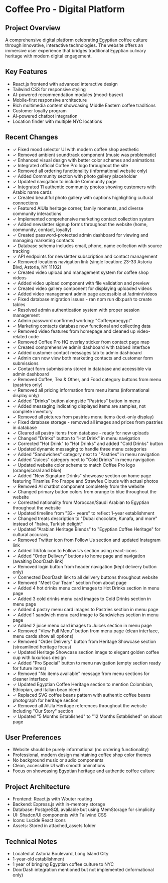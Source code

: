 # Coffee Pro - Digital Platform

## Project Overview
A comprehensive digital platform celebrating Egyptian coffee culture through innovative, interactive technologies. The website offers an immersive user experience that bridges traditional Egyptian culinary heritage with modern digital engagement.

## Key Features
- React.js frontend with advanced interactive design
- Tailwind CSS for responsive styling
- AI-powered recommendation modules (mood-based)
- Mobile-first responsive architecture
- Rich multimedia content showcasing Middle Eastern coffee traditions
- Customer loyalty program
- AI-powered chatbot integration
- Location finder with multiple NYC locations

## Recent Changes
- ✓ Fixed mood selector UI with modern coffee shop aesthetic
- ✓ Removed ambient soundtrack component (music was problematic)
- ✓ Enhanced visual design with better color schemes and animations
- ✓ Integrated official Coffee Pro logo throughout the site
- ✓ Removed all ordering functionality (informational website only)
- ✓ Added Community section with photo gallery placeholder
- ✓ Updated navigation to include Community page
- ✓ Integrated 11 authentic community photos showing customers with Arabic name cards
- ✓ Created beautiful photo gallery with captions highlighting cultural connections
- ✓ Featured AlUla heritage corner, family moments, and diverse community interactions
- ✓ Implemented comprehensive marketing contact collection system
- ✓ Added newsletter signup forms throughout the website (home, community, contact, loyalty)
- ✓ Created password-protected admin dashboard for viewing and managing marketing contacts
- ✓ Database schema includes email, phone, name collection with source tracking
- ✓ API endpoints for newsletter subscription and contact management
- ✓ Removed locations navigation link (single location: 23-33 Astoria Blvd, Astoria, NY 11102)
- ✓ Created video upload and management system for coffee shop videos
- ✓ Added video upload component with file validation and preview
- ✓ Created video gallery component for displaying uploaded videos
- ✓ Added video management admin page accessible at /admin/videos
- ✓ Fixed database migration issues - ran npm run db:push to create tables
- ✓ Resolved admin authentication system with proper session management
- ✓ Admin password confirmed working: "Coffeeproegypt"
- ✓ Marketing contacts database now functional and collecting data
- ✓ Removed video features from homepage and cleaned up video-related code
- ✓ Removed Coffee Pro HQ overlay sticker from contact page map
- ✓ Created comprehensive admin dashboard with tabbed interface
- ✓ Added customer contact messages tab to admin dashboard
- ✓ Admin can now view both marketing contacts and customer form submissions
- ✓ Contact form submissions stored in database and accessible via admin dashboard
- ✓ Removed Coffee, Tea & Other, and Food category buttons from menu (pastries only)
- ✓ Removed all pricing information from menu items (informational display only)
- ✓ Added "Drinks" button alongside "Pastries" button in menu
- ✓ Added messaging indicating displayed items are samples, not complete inventory
- ✓ Removed all pictures from pastries menu items (text-only display)
- ✓ Fixed database storage - removed all images and prices from pastries in database
- ✓ Cleared all pastry items from database - ready for new uploads
- ✓ Changed "Drinks" button to "Hot Drink" in menu navigation
- ✓ Corrected "Hot Drink" to "Hot Drinks" and added "Cold Drinks" button
- ✓ Updated dynamic messaging to handle three menu categories
- ✓ Added "Sandwiches" category next to "Pastries" in menu navigation
- ✓ Added "Juices" category next to "Cold Drinks" in menu navigation
- ✓ Updated website color scheme to match Coffee Pro logo (orange/coral and blue)
- ✓ Added "New Signature Drinks" showcase section on home page featuring Tiramisu Pro Frappe and Strawfee Clouds with actual photos
- ✓ Removed AI chatbot component completely from the website
- ✓ Changed primary button colors from orange to blue throughout the website
- ✓ Corrected nationality from Moroccan/Saudi Arabian to Egyptian throughout the website
- ✓ Updated timeline from "32+ years" to reflect 1-year establishment
- ✓ Changed treats description to "Dubai chocolate, Kunafa, and more" instead of "halva, Turkish delight"
- ✓ Updated "Arabian Heritage Blends" to "Egyptian Coffee Heritage" for cultural accuracy
- ✓ Removed Twitter icon from Follow Us section and updated Instagram link
- ✓ Added TikTok icon to Follow Us section using react-icons
- ✓ Added "Order Delivery" buttons to home page and navigation (awaiting DoorDash link)
- ✓ Removed login button from header navigation (kept delivery button only)
- ✓ Connected DoorDash link to all delivery buttons throughout website
- ✓ Removed "Meet Our Team" section from about page
- ✓ Added 4 hot drinks menu card images to Hot Drinks section in menu page
- ✓ Added 3 cold drinks menu card images to Cold Drinks section in menu page
- ✓ Added 4 pastry menu card images to Pastries section in menu page
- ✓ Added 1 sandwich menu card image to Sandwiches section in menu page
- ✓ Added 2 juice menu card images to Juices section in menu page
- ✓ Removed "View Full Menu" button from menu page (clean interface, menu cards show all options)
- ✓ Removed "Order Delivery" button from Heritage Showcase section (streamlined heritage focus)
- ✓ Updated Heritage Showcase section image to elegant golden coffee cup with luxurious design
- ✓ Added "Pro Special" button to menu navigation (empty section ready for future items)
- ✓ Removed "No items available" message from menu sections for cleaner interface
- ✓ Updated Egyptian Coffee Heritage section to mention Colombian, Ethiopian, and Italian bean blend
- ✓ Replaced SVG coffee beans pattern with authentic coffee beans photograph for heritage section
- ✓ Removed all AlUla Heritage references throughout the website including "Our Story" section
- ✓ Updated "5 Months Established" to "12 Months Established" on about page


## User Preferences
- Website should be purely informational (no ordering functionality)
- Professional, modern design maintaining coffee shop color themes
- No background music or audio components
- Clean, accessible UI with smooth animations
- Focus on showcasing Egyptian heritage and authentic coffee culture

## Project Architecture
- Frontend: React.js with Wouter routing
- Backend: Express.js with in-memory storage
- Database: PostgreSQL available but using MemStorage for simplicity
- UI: Shadcn/UI components with Tailwind CSS
- Icons: Lucide React icons
- Assets: Stored in attached_assets folder

## Technical Notes
- Located at Astoria Boulevard, Long Island City
- 1-year-old establishment
- 1 year of bringing Egyptian coffee culture to NYC
- DoorDash integration mentioned but not implemented (informational only)